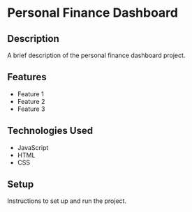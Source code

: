 # Personal Finance Dashboard

## Description

A brief description of the personal finance dashboard project.

## Features

- Feature 1
- Feature 2
- Feature 3

## Technologies Used

- JavaScript
- HTML
- CSS

## Setup

Instructions to set up and run the project.
